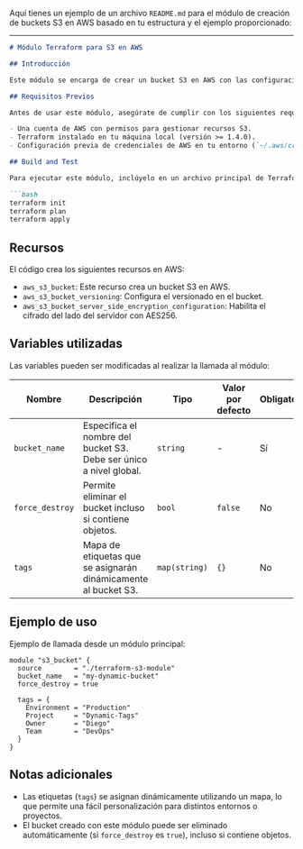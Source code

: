 Aquí tienes un ejemplo de un archivo `README.md` para el módulo de creación de buckets S3 en AWS basado en tu estructura y el ejemplo proporcionado:

---

```markdown
# Módulo Terraform para S3 en AWS

## Introducción

Este módulo se encarga de crear un bucket S3 en AWS con las configuraciones necesarias para gestionar almacenamiento, versionado y etiquetado dinámico.

## Requisitos Previos

Antes de usar este módulo, asegúrate de cumplir con los siguientes requisitos:

- Una cuenta de AWS con permisos para gestionar recursos S3.
- Terraform instalado en tu máquina local (versión >= 1.4.0).
- Configuración previa de credenciales de AWS en tu entorno (`~/.aws/credentials` o variables de entorno).

## Build and Test

Para ejecutar este módulo, inclúyelo en un archivo principal de Terraform. Posteriormente, utiliza los siguientes comandos para desplegar la infraestructura:

```bash
terraform init
terraform plan
terraform apply
```

## Recursos

El código crea los siguientes recursos en AWS:

- `aws_s3_bucket`: Este recurso crea un bucket S3 en AWS.
- `aws_s3_bucket_versioning`: Configura el versionado en el bucket.
- `aws_s3_bucket_server_side_encryption_configuration`: Habilita el cifrado del lado del servidor con AES256.

## Variables utilizadas

Las variables pueden ser modificadas al realizar la llamada al módulo:

| Nombre               | Descripción                                                                                      | Tipo        | Valor por defecto  | Obligatorio |
|----------------------|--------------------------------------------------------------------------------------------------|-------------|--------------------|-------------|
| `bucket_name`        | Especifica el nombre del bucket S3. Debe ser único a nivel global.                               | `string`    | -                  | Sí          |
| `force_destroy`      | Permite eliminar el bucket incluso si contiene objetos.                                         | `bool`      | `false`            | No          |
| `tags`               | Mapa de etiquetas que se asignarán dinámicamente al bucket S3.                                  | `map(string)` | `{}`              | No          |

## Ejemplo de uso

Ejemplo de llamada desde un módulo principal:

```hcl
module "s3_bucket" {
  source        = "./terraform-s3-module"
  bucket_name   = "my-dynamic-bucket"
  force_destroy = true

  tags = {
    Environment = "Production"
    Project     = "Dynamic-Tags"
    Owner       = "Diego"
    Team        = "DevOps"
  }
}

```

## Notas adicionales

- Las etiquetas (`tags`) se asignan dinámicamente utilizando un mapa, lo que permite una fácil personalización para distintos entornos o proyectos.
- El bucket creado con este módulo puede ser eliminado automáticamente (si `force_destroy` es `true`), incluso si contiene objetos.
